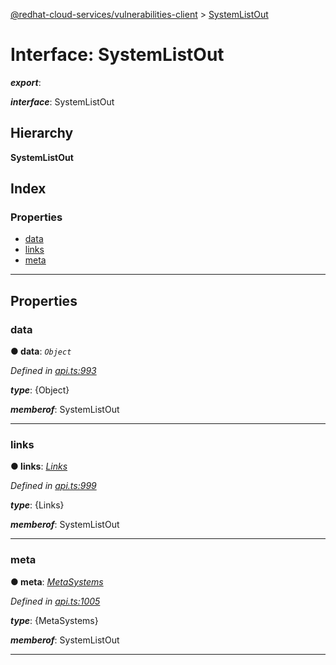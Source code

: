 [@redhat-cloud-services/vulnerabilities-client](../README.md) > [SystemListOut](../interfaces/systemlistout.md)

# Interface: SystemListOut

*__export__*: 

*__interface__*: SystemListOut

## Hierarchy

**SystemListOut**

## Index

### Properties

* [data](systemlistout.md#data)
* [links](systemlistout.md#links)
* [meta](systemlistout.md#meta)

---

## Properties

<a id="data"></a>

###  data

**● data**: *`Object`*

*Defined in [api.ts:993](https://github.com/RedHatInsights/javascript-clients/blob/master/packages/vulnerabilities/git-api/api.ts#L993)*

*__type__*: {Object}

*__memberof__*: SystemListOut

___
<a id="links"></a>

###  links

**● links**: *[Links](links.md)*

*Defined in [api.ts:999](https://github.com/RedHatInsights/javascript-clients/blob/master/packages/vulnerabilities/git-api/api.ts#L999)*

*__type__*: {Links}

*__memberof__*: SystemListOut

___
<a id="meta"></a>

###  meta

**● meta**: *[MetaSystems](metasystems.md)*

*Defined in [api.ts:1005](https://github.com/RedHatInsights/javascript-clients/blob/master/packages/vulnerabilities/git-api/api.ts#L1005)*

*__type__*: {MetaSystems}

*__memberof__*: SystemListOut

___


